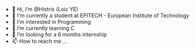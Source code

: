 - 👋 Hi, I’m @Histris (Loic YE)
- 🏫 I'm currently a student at EPITECH - European Institute of Technology
- 👀 I’m interested in Programming
- 🌱 I’m currently learning C
- 🏢 I’m looking for a 6 months internship
- 📫 How to reach me ...

<!---
Histris/Histris is a ✨ special ✨ repository because its `README.md` (this file) appears on your GitHub profile.
You can click the Preview link to take a look at your changes.
--->
